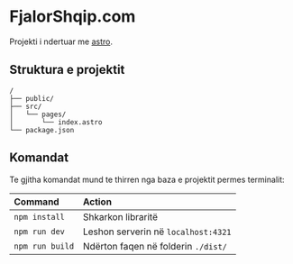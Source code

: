 # FjalorShqip.com

Projekti i ndertuar me [astro](https://astro.build).


## Struktura e projektit

```text
/
├── public/
├── src/
│   └── pages/
│       └── index.astro
└── package.json
```

## Komandat

Te gjitha komandat mund te thirren nga baza e projektit permes terminalit:

| Command                   | Action                                           |
| :------------------------ | :----------------------------------------------- |
| `npm install`             | Shkarkon libraritë                               |
| `npm run dev`             | Leshon serverin në `localhost:4321`              |
| `npm run build`           | Ndërton faqen në folderin `./dist/`              |

